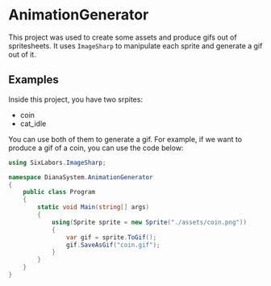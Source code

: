 ﻿# AnimationGenerator

This project was used to create some assets and produce gifs out of spritesheets. It uses `ImageSharp` to manipulate each sprite and generate a gif out of it. 

## Examples

Inside this project, you have two srpites:
- coin
- cat_idle

You can use both of them to generate a gif. For example, if we want to produce a gif of a coin, you can use the code below:
```c#
using SixLabors.ImageSharp;

namespace DianaSystem.AnimationGenerator
{
    public class Program
    {
        static void Main(string[] args)
        {
            using(Sprite sprite = new Sprite("./assets/coin.png"))
            {
                var gif = sprite.ToGif();
                gif.SaveAsGif("coin.gif");
            }
        }
    }
}
```